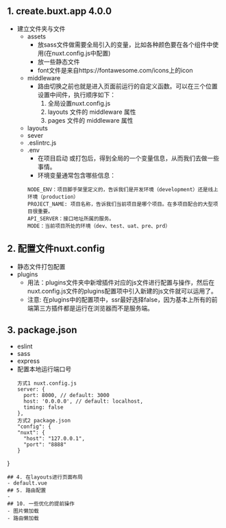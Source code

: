 ## 1. create.buxt.app 4.0.0
- 建立文件夹与文件
  - assets
    - 放sass文件做需要全局引入的变量，比如各种颜色要在各个组件中使用(在nuxt.config.js中配置)
    - 放一些静态文件
    - font文件是来自https://fontawesome.com/icons上的icon
  - middleware
    - 路由切换之前也就是进入页面前运行的自定义函数。可以在三个位置设置中间件，执行顺序如下：
      1. 全局设置nuxt.config.js
      2. layouts 文件的 middleware 属性
      3. pages 文件的 middleware 属性
  - layouts
  - sever
  - .eslintrc.js
  - .env
    - 在项目启动 或打包后，得到全局的一个变量信息，从而我们去做一些事情。
    - 环境变量通常包含哪些信息：
     ```
    NODE_ENV：项目脚手架里定义的，告诉我们是开发环境（development）还是线上环境（production）
    PROJECT_NAME: 项目名称，告诉我们当前项目是哪个项目。在多项目配合的大型项目很重要。
    API_SERVER：接口地址所属的服务。
    MODE：当前项目所处的环境（dev、test、uat、pre、prd）
     ```
## 2. 配置文件nuxt.config
- 静态文件打包配置
- plugins
  - 用法：plugins文件夹中新增插件对应的js文件进行配置与操作，然后在nuxt.config.js文件的plugins配置项中引入新建的js文件就可以运用了。
  - 注意: 在plugins中的配置项中，ssr最好选择false，因为基本上所有的前端第三方插件都是运行在浏览器而不是服务端。
## 3. package.json
- eslint
- sass
- express
- 配置本地运行端口号
  ```
  方式1 nuxt.config.js
  server: {
    port: 8000, // default: 3000
    host: '0.0.0.0', // default: localhost,
    timing: false
  },
  方式2 package.json
  "config": {
  "nuxt": {
    "host": "127.0.0.1",
    "port": "8888"
  }
 }
  ```
## 4. 在layouts进行页面布局
- default.vue
## 5. 路由配置
- 
## 10. 一些优化的提前操作
- 图片懒加载
- 路由懒加载
